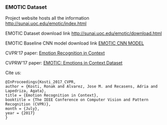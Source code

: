 ### EMOTIC Dataset

Project website hosts all the information http://sunai.uoc.edu/emotic/index.html 

EMOTIC Dataset download link http://sunai.uoc.edu/emotic/download.html

EMOTIC Baseline CNN model download link [EMOTIC CNN MODEL](https://www.dropbox.com/sh/mbcbih89nden05n/AABOvOu-P4yr2pQ5kZJJ_3Rla?dl=0)

CVPR'17 paper: [Emotion Recognition in Context](http://openaccess.thecvf.com/content_cvpr_2017/html/Kosti_Emotion_Recognition_in_CVPR_2017_paper.html)

CVPRW'17 paper: [EMOTIC: Emotions in Context Dataset](http://openaccess.thecvf.com/content_cvpr_2017_workshops/w41/html/Lapedriza_EMOTIC_Emotions_in_CVPR_2017_paper.html)

Cite us: 

```
@InProceedings{Kosti_2017_CVPR,
author = {Kosti, Ronak and Alvarez, Jose M. and Recasens, Adria and Lapedriza, Agata},
title = {Emotion Recognition in Context},
booktitle = {The IEEE Conference on Computer Vision and Pattern Recognition (CVPR)},
month = {July},
year = {2017}
}
```
